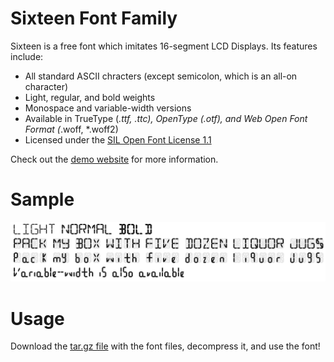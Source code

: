 # Sixteen Font Family

Sixteen is a free font which imitates 16-segment LCD Displays. Its features include:

 - All standard ASCII chracters (except semicolon, which is an all-on character)
 - Light, regular, and bold weights
 - Monospace and variable-width versions
 - Available in TrueType (*.ttf, *.ttc), OpenType (*.otf), and Web Open Font Format (*.woff, *.woff2)
 - Licensed under the [SIL Open Font License 1.1](https://scripts.sil.org/cms/scripts/page.php?site_id=nrsi&id=OFL_web)

Check out the [demo website](https://stuffjackmakes.com/fsix/) for more information.

# Sample

<p align="center">
  <img width="1024" src="./Sixteen_sample_text.png">
</p>


# Usage

Download the [tar.gz file](https://github.com/StuffJackMakes/Sixteen-Font/raw/master/Sixteen.tar.gz) with the font files, decompress it, and use the font!